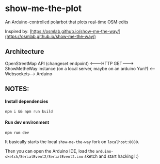 # show-me-the-plot
An Arduino-controlled polarbot that plots real-time OSM edits

Inspired by: [https://osmlab.github.io/show-me-the-way/](https://osmlab.github.io/show-me-the-way/)

## Architecture

OpenStreetMap API (changeset endpoint)  <---HTTP GET---> ShowMetheWay instance (on a local server, maybe on an arduino Yun?) <--Websockets--> Arduino

## NOTES:

#### Install dependencies

`npm i && npm run build`

#### Run dev environment

`npm run dev`

It basically starts the local `show-me-the-way` fork on `localhost:8080`.

Then you can open the Arduino IDE, load the `arduino-sketch/SerialEvent2/SerialEvent2.ino` sketch and start hacking! :)
